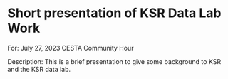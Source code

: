 # Short presentation of KSR Data Lab Work
For: July 27, 2023 CESTA Community Hour

Description: This is a brief presentation to give some background to KSR and the KSR data lab. 
